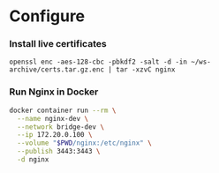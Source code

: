 # Configure 

### Install live certificates
```
openssl enc -aes-128-cbc -pbkdf2 -salt -d -in ~/ws-archive/certs.tar.gz.enc | tar -xzvC nginx
```

### Run Nginx in Docker
```bash
docker container run --rm \
  --name nginx-dev \
  --network bridge-dev \
  --ip 172.20.0.100 \
  --volume "$PWD/nginx:/etc/nginx" \
  --publish 3443:3443 \
  -d nginx
```
